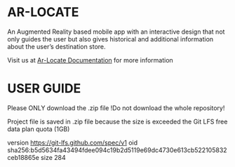# AR-LOCATE
An Augmented Reality based mobile app with an interactive design that not only guides the user but also gives historical and additional information about the user’s destination store.

Visit us at [Ar-Locate Documentation](https://rb.gy/ehr7td) for more information


USER GUIDE
===========
Please ONLY download the .zip file
!Do not download the whole repository!

Project file is saved in .zip file because the size is exceeded the Git LFS free data plan quota (1GB)

version https://git-lfs.github.com/spec/v1
oid sha256:b5d5634fa43494fdee094c19b2d5119e69dc4730e613cb522105832ceb18865e
size 284
